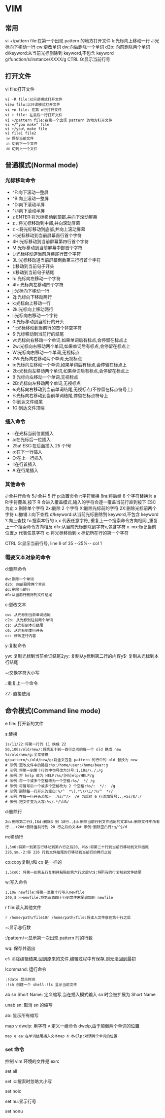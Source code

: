 # VIM

## 常用
vi +/pattern file:在第一个出现 pattern 的地方打开文件
k:光标向上移动一行
J:光标向下移动一行
cw:更改单词
dw:向后删除一个单词
d2b: 向前删除两个单词
d/keyword:从当前光标删除到 keyword,不包含 keyword
g/function/s/instance/XXXX/g
CTRL G:显示当前行号



## 打开文件

vi file:打开文件


```
vi -R file:以只读模式打开文件
view filw:以只读模式打开文件
vi +n file: 在第 n行打开文件
vi + file: 在最后一行打开文件
vi +/pattern file:在第一个出现 pattern 的地方打开文件
vi +/“you make” file
vi +/you\ make file
vi file1 file2
:w 保存当前文件
:n 切到下一个文件
:N 切到上一个文件
```



## 普通模式(Normal mode)

### 光标移动命令

- ^F:向下滚动一整屏
- ^B:向上滚动一整屏
- ^D:向下滚动半屏
- ^U:向下滚动半屏
- z ENTER:将光标移动到顶部,并向下滚动屏幕
- z .:将光标移动到中部,并向滚动屏幕
- z -:将光标移动到底部,并向上滚动屏幕
- H:光标移动到当前屏幕首行首个字符
- 4H:光标移动到当前屏幕第四行首个字符
- M:光标移动到当前屏幕中部首个字符
- L:光标移动道当前屏幕尾行首个字符
- 3L:光标移动道当前屏幕倒数第三行行首个字符
- (:移动到当前句子开头
- ):移动到当前句子结尾
- h: 光标向左移动一个字符
- 4h: 光标向左移动四个字符
- j:光标向下移动一行
- 2j:光标向下移动两行
- k:光标向上移动一行
- 2k:光标向上移动两行
- l:光标向右移动一个字符
- 0:光标移动到当前行的开头
- ^::光标移动到当前行的首个非空字符
- $:光标移动到当前行的结尾
- w:光标向右移动一个单词,如果单词后有标点,会停留在标点上
- 2w:光标向右移动两个单词,如果单词后有标点,会停留在标点上
- W:光标向右移动一个单词,无视标点
- 2W:光标向右移动两个单词,无视标点
- b:光标向左移动一个单词,如果单词后有标点,会停留在标点上
- 2b:光标向左移动两个单词,如果单词后有标点,会停留在标点上
- B:光标向左移动一个单词,无视标点
- 2B:光标向左移动两个单词,无视标点
- e:光标向右移动到当前单词结尾,无视标点(不停留在标点符号上)
- E:光标向右移动到当前单词结尾,停留在标点符号上
- G:到达文件结尾
- 1G:到达文件顶端

### 插入命令

- i:在光标当前位置插入
- a:在光标后一位插入
- 25a! ESC:在后面插入 25 个!号
- o:在下一行插入
- O:在上一行插入
- I:在行首插入
- A:在行尾插入

### 其他命令

J:合并行命令
5J:合并 5 行
p:放置命令
r:字符替换
8ra:将后续 8 个字符替换为 a
R:字符覆盖,按下 R 会进入覆盖模式,输入的字符会逐一覆盖当前行直到按下 ESC 为止
x:删除单个字符
2x:删除 2 个字符
X:删除光标前的字符
2X:删除光标前两个字符
u:撤销
/:向下查找
d/keyword:从当前光标删除到 keyword,不包含 keyword
?:向上查找
fx:搜索本行的 x,x 代表任意字符,;重复上一个搜索命令方向相同,,重复上一个搜索命令方向相反
dfx:从当前光标删除到字符x,包含字符 x.
mx:标记当前位置,x 代表任意字符
x: 将光标移动到 x 标记所在行的第一个字符

CTRL G:显示当前行号, line 9 of 35 --25%-- col 1

### 需要文本对象的命令

d:删除命令

```
dw:删除一个单词
d2b: 向前删除两个单词
dd:删除当前行
dG:从当前行删除到文件结尾
```

c:更改文本

```
cw: 从光标到当前单词结尾
c2b: 从光标到往前两个单词
c$: 从光标到本行结尾
c0: 从光标到本行开头
cc: 修改正行内容
```

y:复制命令

yw: 复制光标到当前单词结尾2yy: 复制从y标到第二行的内容y$: 复制从光标到本行结尾


~:交换字符大小写

.:重复上一个命令

ZZ: 直接使用





## 命令模式(Command line mode)

e file: 打开新的文件

s:替换

```
1s/11/22:将第一行的 11 换成 22
50,100s/old/new/:将第五十到一百行之间的每一个 old 换成 new
%s/old/new/g:全文替换
g/pattern/s/old/new/g:将全文包含 pattern 的行中的 old 替换为 new
# 示例:更改文件中的路径:%s:/home/user:/home/bear:g 
# 示例:将第一到第十行的中句号改为分号:1,10s/\./;/g
# 示例:将 help 改为 HELP:%s/[Hh]elp/HELP/g
# 示例:将一个或多个空格改为一个空格:%s/  */ /g
# 示例:将冒号后一个或多个空格改为 2 个空格:%s/:  */:  /g
# 示例:删除每一行开头的空白:%/^  *\(.*\)/\1/:%/^  *//
# 示例:在每一行开头添加>  :%s/^/>  /# 为后续 6 行添加冒号:.,+5s/$/:/
# 示例:把文件变为大写:%s/.*/\U&/
```

d:删除行

```
2d:删除第二行3,18d:删除3 到 18行.,$d:删除当前行到文件结尾的文本%d:删除文件中所有行.,.+20d:删除当前行到 20 行之后的文本# 示例:删除空白行:g/^$/d
```

m:移动行

```
1,5m6:将第一到第五行移动到第六行之后20,.吗$:将第二十行到当前行移动到文件结尾226,$m.-2:将 226 行到文件结尾的行移动到当前行的两行之前
```

co:copy复制,t和 co 是一样的

```
1,5co6: 将第一到第五行复制并粘贴到第六行之后%t$:将所有的行复制到文件结尾
```

w:写入命令

```
1,10w newfile:将第一至第十行写入newfile
340,$ >>newfile:将第三百四十行到文件末尾追加到 newfile
```

r file:读入其他文件

```
r /home/path/file10r /home/path/file:将读入文件放在第十行之后
```

=:显示总行数

:/pattern/=:显示第一次出现 pattern 时的行数

wq: 保存并退出

e!: 消除编辑结果,回到原来的文件,编辑过程中有保存,则无法回到最初

!command: 运行命令

```
:!date 显示时间
:!sh 创建一个 shell:!ls 显示当前文件
```

ab sn Short Name: 定义缩写,当在插入模式输入 sn 时会被扩展为 Short Name

unab sn: 取消 sn 的缩写

ab: 显示所有缩写

map v dwelp: 用字符 v 定义一组命令 dwelp,由于颠倒两个单词的位置

```
map e ea:在单词结尾插入文本map K dwElp:对调两个单词的位置
```



### set 命令

控制 vim 环境的文件是.exrc

set all

set ic:搜索时忽略大小写

set noic

set nu:显示行号

set nonu